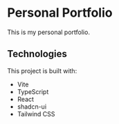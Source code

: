 # Personal Portfolio
This is my personal portfolio.

## Technologies

This project is built with:

- Vite
- TypeScript
- React
- shadcn-ui
- Tailwind CSS

